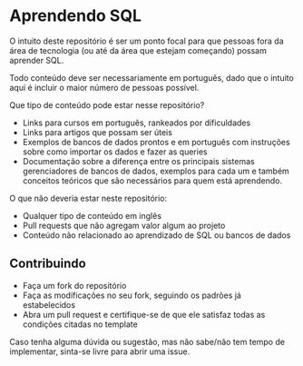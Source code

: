 # Aprendendo SQL

O intuito deste repositório é ser um ponto focal para que pessoas fora da área de tecnologia (ou até da área que estejam começando) possam aprender SQL.

Todo conteúdo deve ser necessariamente em português, dado que o intuito aqui é incluir o maior número de pessoas possível.

Que tipo de conteúdo pode estar nesse repositório?
- Links para cursos em português, rankeados por dificuldades
- Links para artigos que possam ser úteis
- Exemplos de bancos de dados prontos e em português com instruções sobre como importar os dados e fazer as queries
- Documentação sobre a diferença entre os principais sistemas gerenciadores de bancos de dados, exemplos para cada um e também conceitos teóricos que são necessários para quem está aprendendo.

O que não deveria estar neste repositório:
- Qualquer tipo de conteúdo em inglês
- Pull requests que não agregam valor algum ao projeto
- Conteúdo não relacionado ao aprendizado de SQL ou bancos de dados

## Contribuindo

- Faça um fork do repositório
- Faça as modificações no seu fork, seguindo os padrões já estabelecidos
- Abra um pull request e certifique-se de que ele satisfaz todas as condições citadas no template

Caso tenha alguma dúvida ou sugestão, mas não sabe/não tem tempo de implementar, sinta-se livre para abrir uma issue.